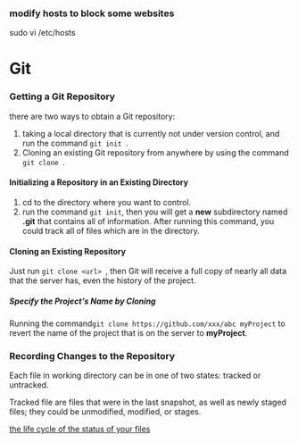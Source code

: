### modify hosts to block some websites



sudo vi /etc/hosts

# Git

### Getting a Git Repository

there are two ways to obtain a Git repository:

1. taking a local directory that is currently not under version control, and run the command ```git init ```.
2. Cloning an existing Git repository from anywhere by using the command ```git clone ```.

#### Initializing a Repository in an Existing Directory

1. cd to the directory where you want to control.
2. run the command ```git init```, then you will get a **new** subdirectory named **.git** that contains all of information. After running this command, you could track all of files which are in the directory.

#### Cloning an Existing Repository

Just run ```git clone <url> ```, then Git will receive a full copy of nearly all data that the server has, even the history of the project.

##### Specify the Project's Name by Cloning

Running the command``git clone https://github.com/xxx/abc myProject`` to revert the name of the project that is on the server to **myProject**.

### Recording Changes to the Repository

Each file in working directory can be in one of two states: tracked or untracked.

Tracked file are files that were in the last snapshot, as well as newly staged files; they could be unmodified, modified, or stages. 

[the life cycle of the status of your files](pic/1.png)





























